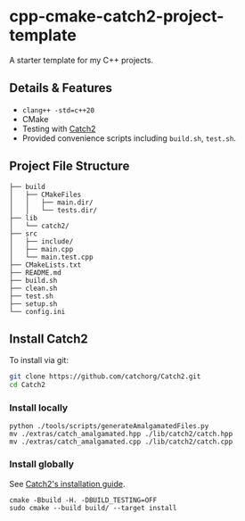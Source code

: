 # cpp-cmake-catch2-project-template

A starter template for my C++ projects. 

## Details & Features 
* `clang++ -std=c++20`
* CMake
* Testing with [Catch2](https://github.com/catchorg/Catch2/tree/devel)
* Provided convenience scripts including `build.sh`, `test.sh`.

## Project File Structure
```
├── build
│   ├── CMakeFiles
│   │   ├── main.dir/
│   │   └── tests.dir/
├── lib
│   └── catch2/
├── src
│   ├── include/
│   ├── main.cpp
│   └── main.test.cpp
├── CMakeLists.txt
├── README.md
├── build.sh
├── clean.sh
├── test.sh
├── setup.sh
└── config.ini
```

## Install Catch2

To install via git:
```sh
git clone https://github.com/catchorg/Catch2.git
cd Catch2
```

### Install locally
```
python ./tools/scripts/generateAmalgamatedFiles.py
mv ./extras/catch_amalgamated.hpp ./lib/catch2/catch.hpp
mv ./extras/catch_amalgamated.cpp ./lib/catch2/catch.cpp
```

### Install globally
See [Catch2's installation guide](https://github.com/catchorg/Catch2/blob/devel/docs/cmake-integration.md#installing-catch2-from-git-repository). 
```
cmake -Bbuild -H. -DBUILD_TESTING=OFF
sudo cmake --build build/ --target install
```

